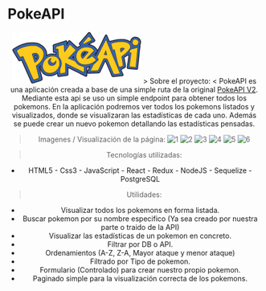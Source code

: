 # PokeAPI
<center><img src='https://raw.githubusercontent.com/PokeAPI/media/master/logo/pokeapi_256.png'>
> Sobre el proyecto:
< PokeAPI es una aplicación creada a base de una simple ruta de la original <a href='#'>PokeAPI V2</a>. Mediante esta api se uso un simple endpoint para obtener todos los pokemons. En la aplicación podremos ver todos los pokemons listados y visualizados, donde se visualizaran las estadísticas de cada uno. Además se puede crear un nuevo pokemon detallando las estadísticas pensadas.

> Imagenes / Visualización de la página:
![1](https://user-images.githubusercontent.com/58433889/127075755-bff9b2af-97ee-43ca-ad08-e61a80eaee12.png)
![2](https://user-images.githubusercontent.com/58433889/127075759-dbf52f3c-ec05-445c-9bb2-d851a8fa3daa.png)
![3](https://user-images.githubusercontent.com/58433889/127075764-2b4390e7-e1f6-464c-9285-7211bd1f4711.png)
![4](https://user-images.githubusercontent.com/58433889/127075766-6c2aefc0-1788-491d-b3eb-1cbea94555be.png)
![5](https://user-images.githubusercontent.com/58433889/127075769-61f0720d-bde7-490f-8309-3a0b6dfe99af.png)
![6](https://user-images.githubusercontent.com/58433889/127075771-97e88d2d-a6c0-4990-8c35-bef190632036.png)

> Tecnologías utilizadas:
- HTML5 - Css3 - JavaScript - React - Redux - NodeJS - Sequelize - PostgreSQL

> Utilidades:
- Visualizar todos los pokemons en forma listada.
- Buscar pokemon por su nombre especifico (Ya sea creado por nuestra parte o traido de la API)
- Visualizar las estadísticas de un pokemon en concreto.
- Filtrar por DB o API.
- Ordenamientos (A-Z, Z-A, Mayor ataque y menor ataque)
- Filtrado por Tipo de pokemon.
- Formulario (Controlado) para crear nuestro propio pokemon.
- Paginado simple para la visualización correcta de los pokemons.


</center>
